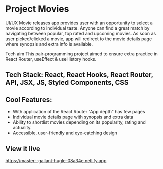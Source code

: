 # Project Movies

UI/UX
Movie releases app provides user with an opportunity to select a movie according to individual taste. Anyone can find a great match by navigating between popular, top rated and upcoming movies. As soon as user picked/clicked a movie, app will redirect to the movie details page where synopsis and extra info is available.

Tech aim
This pair-programming project aimed to ensure extra practice in React Router, useEffect & useHistory hooks.

## Tech Stack: React, React Hooks, React Router, API, JSX, JS, Styled Components, CSS

## Cool Features:

- With application of the React Router "App depth" has few pages
- Individual movie details page with synopsis and extra data
- Ability to shortlist movies depending on its popularity, rating and actuality.
- Accessible, user-friendly and eye-catching design

## View it live

https://master--gallant-hugle-08a34e.netlify.app
